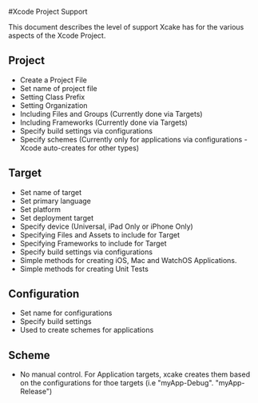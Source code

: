 #Xcode Project  Support

This document describes the level of support Xcake has for the various aspects of the Xcode Project.

## Project

- Create a Project File
- Set name of project file
- Setting Class Prefix
- Setting Organization
- Including Files and Groups (Currently done via Targets)
- Including Frameworks (Currently done via Targets)
- Specify build settings via configurations
- Specify schemes (Currently only for applications via configurations - Xcode auto-creates for other types)

## Target

- Set name of target
- Set primary language
- Set platform
- Set deployment target
- Specify device (Universal, iPad Only or iPhone Only)
- Specifying Files and Assets to include for Target
- Specifying Frameworks to include for Target
- Specify build settings via configurations
- Simple methods for creating iOS, Mac and WatchOS Applications.
- Simple methods for creating Unit Tests

## Configuration

- Set name for configurations
- Specify build settings
- Used to create schemes for applications

## Scheme

- No manual control. For Application targets, xcake creates them based on the configurations for thoe targets (i.e "myApp-Debug". "myApp-Release")
